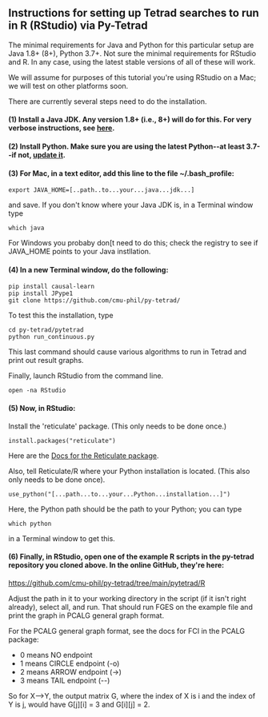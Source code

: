 ## Instructions for setting up Tetrad searches to run in R (RStudio) via Py-Tetrad

The minimal requirements for Java and Python for this particular setup are Java 1.8+ (8+), Python 3.7+. Not sure the minimal requirements for RStudio and R. In any case, using the latest stable versions of all of these will work.

We will assume for purposes of this tutorial you're using RStudio on a Mac; we will test on other platforms soon.

There are currently several steps need to do the installation.

#### (1) Install a Java JDK. Any version 1.8+ (i.e., 8+) will do for this. For very verbose instructions, see [here](https://github.com/cmu-phil/tetrad/wiki/Setting-up-Java-for-Tetrad).

#### (2) Install Python. Make sure you are using the latest Python--at least 3.7--if not, [update it](https://www.pythoncentral.io/how-to-update-python/). 

#### (3) For Mac, in a text editor, add this line to the file ~/.bash_profile:
```
export JAVA_HOME=[..path..to...your...java...jdk...]
```
and save. If you don't know where your Java JDK is, in a Terminal window type 
```
which java
```
For Windows you probaby don[t need to do this; check the registry to see if JAVA_HOME points to your Java instllation.

#### (4) In a new Terminal window, do the following:
```
pip install causal-learn
pip install JPype1  
git clone https://github.com/cmu-phil/py-tetrad/
```
To test this the installation, type
```
cd py-tetrad/pytetrad
python run_continuous.py
```
This last command should cause various algorithms to run in Tetrad and print out result graphs.

Finally, launch RStudio from the command line.
```
open -na RStudio
```
#### (5) Now, in RStudio:

Install the 'reticulate' package. (This only needs to be done once.)
```
install.packages("reticulate")
```
Here are the [Docs for the Reticulate package](https://rstudio.github.io/reticulate/).

Also, tell Reticulate/R where your Python installation is located. (This also only needs to be done once).
```
use_python("[...path...to...your...Python...installation...]")
```
Here, the Python path should be the path to your Python; you can type 
```
which python
```
in a Terminal window to get this.
 
#### (6) Finally, in RStudio, open one of the example R scripts in the py-tetrad repository you cloned above. In the online GitHub, they're here:

https://github.com/cmu-phil/py-tetrad/tree/main/pytetrad/R

Adjust the path in it to your working directory in the script (if it isn't right already), select all, and run. That should run FGES on the example file and print the graph in PCALG general graph format. 

For the PCALG general graph format, see the docs for FCI in the PCALG package:
* 0 means NO endpoint
* 1 means CIRCLE endpoint (-o)
* 2 means ARROW endpoint (->)
* 3 means TAIL endpoint (--)

So for X-->Y, the output matrix G, where the index of X is i and the index of Y is j, would have G[j][i] = 3 and G[i][j] = 2.
